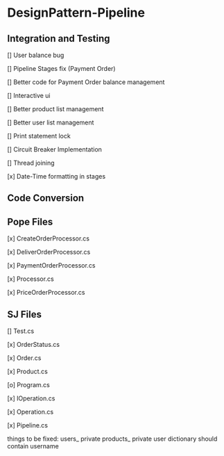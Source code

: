 # DesignPattern-Pipeline

## Integration and Testing
[] User balance bug

[] Pipeline Stages fix (Payment Order)

[] Better code for Payment Order balance management

[] Interactive ui

[] Better product list management

[] Better user list management

[] Print statement lock

[] Circuit Breaker Implementation

[] Thread joining

[x] Date-Time formatting in stages

## Code Conversion
## Pope Files
[x] CreateOrderProcessor.cs

[x] DeliverOrderProcessor.cs

[x] PaymentOrderProcessor.cs

[x] Processor.cs

[x] PriceOrderProcessor.cs

## SJ Files
[] Test.cs

[x] OrderStatus.cs

[x] Order.cs

[x] Product.cs

[o] Program.cs

[x] IOperation.cs

[x] Operation.cs

[x] Pipeline.cs

things to be fixed:
users_ private
products_ private
user dictionary should contain username